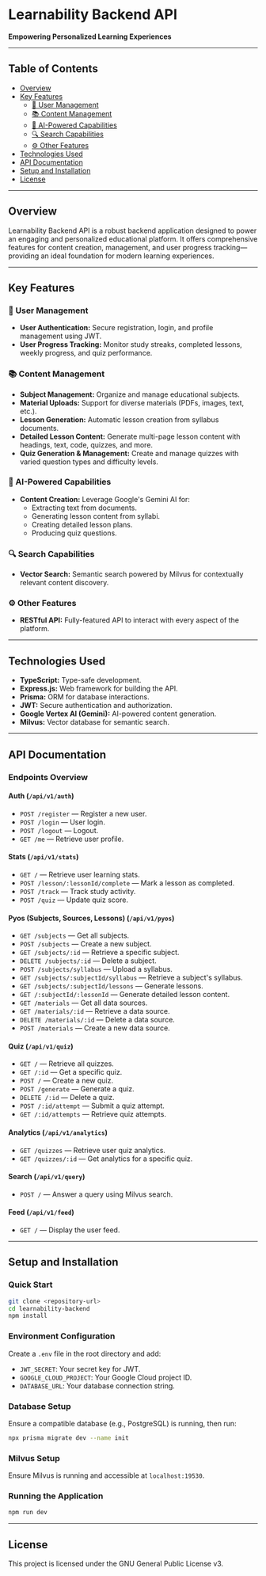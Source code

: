 # Learnability Backend API  
**Empowering Personalized Learning Experiences**

---

## Table of Contents
- [Overview](#overview)
- [Key Features](#key-features)
  - [🚀 User Management](#-user-management)
  - [📚 Content Management](#-content-management)
  - [🤖 AI-Powered Capabilities](#-ai-powered-capabilities)
  - [🔍 Search Capabilities](#-search-capabilities)
  - [⚙️ Other Features](#-other-features)
- [Technologies Used](#technologies-used)
- [API Documentation](#api-documentation)
- [Setup and Installation](#setup-and-installation)
- [License](#license)

---

## Overview
Learnability Backend API is a robust backend application designed to power an engaging and personalized educational platform. It offers comprehensive features for content creation, management, and user progress tracking—providing an ideal foundation for modern learning experiences.

---

## Key Features

### 🚀 User Management
- **User Authentication:** Secure registration, login, and profile management using JWT.
- **User Progress Tracking:** Monitor study streaks, completed lessons, weekly progress, and quiz performance.

### 📚 Content Management
- **Subject Management:** Organize and manage educational subjects.
- **Material Uploads:** Support for diverse materials (PDFs, images, text, etc.).
- **Lesson Generation:** Automatic lesson creation from syllabus documents.
- **Detailed Lesson Content:** Generate multi-page lesson content with headings, text, code, quizzes, and more.
- **Quiz Generation & Management:** Create and manage quizzes with varied question types and difficulty levels.

### 🤖 AI-Powered Capabilities
- **Content Creation:** Leverage Google's Gemini AI for:
  - Extracting text from documents.
  - Generating lesson content from syllabi.
  - Creating detailed lesson plans.
  - Producing quiz questions.

### 🔍 Search Capabilities
- **Vector Search:** Semantic search powered by Milvus for contextually relevant content discovery.

### ⚙️ Other Features
- **RESTful API:** Fully-featured API to interact with every aspect of the platform.

---

## Technologies Used

- **TypeScript:** Type-safe development.
- **Express.js:** Web framework for building the API.
- **Prisma:** ORM for database interactions.
- **JWT:** Secure authentication and authorization.
- **Google Vertex AI (Gemini):** AI-powered content generation.
- **Milvus:** Vector database for semantic search.

---

## API Documentation

### Endpoints Overview

#### Auth (`/api/v1/auth`)
- `POST /register` — Register a new user.
- `POST /login` — User login.
- `POST /logout` — Logout.
- `GET /me` — Retrieve user profile.

#### Stats (`/api/v1/stats`)
- `GET /` — Retrieve user learning stats.
- `POST /lesson/:lessonId/complete` — Mark a lesson as completed.
- `POST /track` — Track study activity.
- `POST /quiz` — Update quiz score.

#### Pyos (Subjects, Sources, Lessons) (`/api/v1/pyos`)
- `GET /subjects` — Get all subjects.
- `POST /subjects` — Create a new subject.
- `GET /subjects/:id` — Retrieve a specific subject.
- `DELETE /subjects/:id` — Delete a subject.
- `POST /subjects/syllabus` — Upload a syllabus.
- `GET /subjects/:subjectId/syllabus` — Retrieve a subject's syllabus.
- `GET /subjects/:subjectId/lessons` — Generate lessons.
- `GET /:subjectId/:lessonId` — Generate detailed lesson content.
- `GET /materials` — Get all data sources.
- `GET /materials/:id` — Retrieve a data source.
- `DELETE /materials/:id` — Delete a data source.
- `POST /materials` — Create a new data source.

#### Quiz (`/api/v1/quiz`)
- `GET /` — Retrieve all quizzes.
- `GET /:id` — Get a specific quiz.
- `POST /` — Create a new quiz.
- `POST /generate` — Generate a quiz.
- `DELETE /:id` — Delete a quiz.
- `POST /:id/attempt` — Submit a quiz attempt.
- `GET /:id/attempts` — Retrieve quiz attempts.

#### Analytics (`/api/v1/analytics`)
- `GET /quizzes` — Retrieve user quiz analytics.
- `GET /quizzes/:id` — Get analytics for a specific quiz.

#### Search (`/api/v1/query`)
- `POST /` — Answer a query using Milvus search.

#### Feed (`/api/v1/feed`)
- `GET /` — Display the user feed.

---

## Setup and Installation

### Quick Start
```bash
git clone <repository-url>
cd learnability-backend
npm install
```

### Environment Configuration
Create a `.env` file in the root directory and add:
- `JWT_SECRET`: Your secret key for JWT.
- `GOOGLE_CLOUD_PROJECT`: Your Google Cloud project ID.
- `DATABASE_URL`: Your database connection string.

### Database Setup
Ensure a compatible database (e.g., PostgreSQL) is running, then run:
```bash
npx prisma migrate dev --name init
```

### Milvus Setup
Ensure Milvus is running and accessible at `localhost:19530`.

### Running the Application
```bash
npm run dev
```

---

## License
This project is licensed under the GNU General Public License v3.